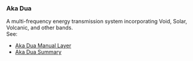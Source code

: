 ### Aka Dua
A multi-frequency energy transmission system incorporating Void, Solar, Volcanic, and other bands.  
See:
- [Aka Dua Manual Layer](../02_grimoire/meta_layers/00_AKA_DUA_MANUAL_LAYER.md)
- [Aka Dua Summary](../02_grimoire/summaries/00_AKA_DUA_SUMMARY.md)